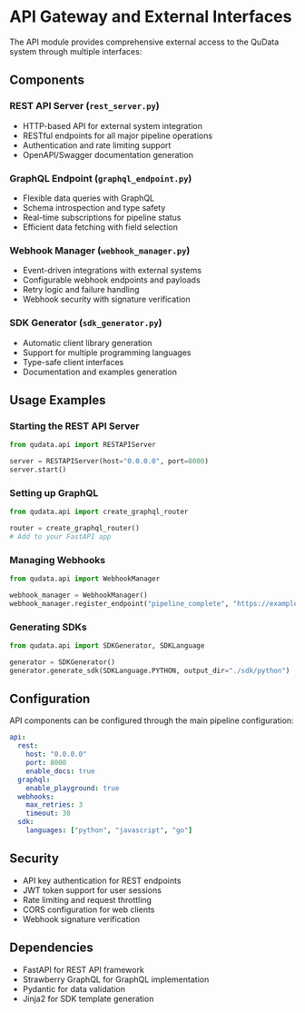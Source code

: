# API Gateway and External Interfaces

The API module provides comprehensive external access to the QuData system through multiple interfaces:

## Components

### REST API Server (`rest_server.py`)
- HTTP-based API for external system integration
- RESTful endpoints for all major pipeline operations
- Authentication and rate limiting support
- OpenAPI/Swagger documentation generation

### GraphQL Endpoint (`graphql_endpoint.py`)
- Flexible data queries with GraphQL
- Schema introspection and type safety
- Real-time subscriptions for pipeline status
- Efficient data fetching with field selection

### Webhook Manager (`webhook_manager.py`)
- Event-driven integrations with external systems
- Configurable webhook endpoints and payloads
- Retry logic and failure handling
- Webhook security with signature verification

### SDK Generator (`sdk_generator.py`)
- Automatic client library generation
- Support for multiple programming languages
- Type-safe client interfaces
- Documentation and examples generation

## Usage Examples

### Starting the REST API Server
```python
from qudata.api import RESTAPIServer

server = RESTAPIServer(host="0.0.0.0", port=8000)
server.start()
```

### Setting up GraphQL
```python
from qudata.api import create_graphql_router

router = create_graphql_router()
# Add to your FastAPI app
```

### Managing Webhooks
```python
from qudata.api import WebhookManager

webhook_manager = WebhookManager()
webhook_manager.register_endpoint("pipeline_complete", "https://example.com/webhook")
```

### Generating SDKs
```python
from qudata.api import SDKGenerator, SDKLanguage

generator = SDKGenerator()
generator.generate_sdk(SDKLanguage.PYTHON, output_dir="./sdk/python")
```

## Configuration

API components can be configured through the main pipeline configuration:

```yaml
api:
  rest:
    host: "0.0.0.0"
    port: 8000
    enable_docs: true
  graphql:
    enable_playground: true
  webhooks:
    max_retries: 3
    timeout: 30
  sdk:
    languages: ["python", "javascript", "go"]
```

## Security

- API key authentication for REST endpoints
- JWT token support for user sessions
- Rate limiting and request throttling
- CORS configuration for web clients
- Webhook signature verification

## Dependencies

- FastAPI for REST API framework
- Strawberry GraphQL for GraphQL implementation
- Pydantic for data validation
- Jinja2 for SDK template generation